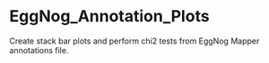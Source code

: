 # EggNog_Annotation_Plots
 Create stack bar plots and perform chi2 tests from EggNog Mapper annotations file.
